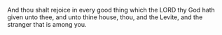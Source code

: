 And thou shalt rejoice in every good thing which the LORD thy God hath given unto thee, and unto thine house, thou, and the Levite, and the stranger that is among you.
